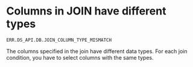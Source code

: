 # Columns in JOIN have different types

`ERR.DS_API.DB.JOIN_COLUMN_TYPE_MISMATCH`

The columns specified in the join have different data types.
For each join condition, you have to select columns with the same types.
